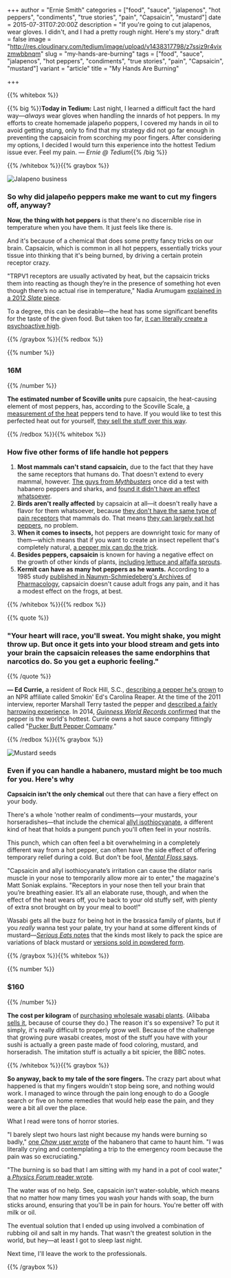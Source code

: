 +++
author = "Ernie Smith"
categories = ["food", "sauce", "jalapenos", "hot peppers", "condiments", "true stories", "pain", "Capsaicin", "mustard"]
date = 2015-07-31T07:20:00Z
description = "If you're going to cut jalapenos, wear gloves. I didn't, and I had a pretty rough night. Here's my story."
draft = false
image = "http://res.cloudinary.com/tedium/image/upload/v1438317798/z7ssiz9r4vixzmwbbnqm"
slug = "my-hands-are-burning"
tags = ["food", "sauce", "jalapenos", "hot peppers", "condiments", "true stories", "pain", "Capsaicin", "mustard"]
variant = "article"
title = "My Hands Are Burning"

+++

{{% whitebox %}}

{{% big %}}**Today in Tedium:** Last night, I learned a difficult fact the hard way—*always* wear gloves when handling the innards of hot peppers. In my efforts to create homemade jalapeño poppers, I covered my hands in oil to avoid getting stung, only to find that my strategy did not go far enough in preventing the capsaicin from scorching my poor fingers. After considering my options, I decided I would turn this experience into the hottest Tedium issue ever. Feel my pain. *— Ernie @ Tedium*{{% /big %}}

{{% /whitebox %}}{{% graybox %}}

![Jalapeno business](http://res.cloudinary.com/tedium/image/upload/q_60/v1438317519/aub3qbkgjmk07cvxal4v.jpg)

### So why did jalapeño peppers make me want to cut my fingers off, anyway?

**Now, the thing with hot peppers** is that there's no discernible rise in temperature when you have them. It just feels like there is. 

And it's because of a chemical that does some pretty fancy tricks on our brain. Capsaicin, which is common in all hot peppers, essentially tricks your tissue into thinking that it's being burned, by driving a certain protein receptor crazy.

"TRPV1 receptors are usually activated by heat, but the capsaicin tricks them into reacting as though they’re in the presence of something hot even though there’s no actual rise in temperature," Nadia Arumugam [explained in a 2012 *Slate* piece](http://www.slate.com/blogs/browbeat/2012/10/22/symptoms_of_eating_hot_chilies_why_peppers_make_your_mouth_burn_nose_run.html).

To a degree, this can be desirable—the heat has some significant benefits for the taste of the given food. But taken too far, [it can literally create a psychoactive high](http://simpsons.wikia.com/wiki/Guatemalan_Insanity_Pepper).

{{% /graybox %}}{{% redbox %}}

{{% number %}}
### 16M
{{% /number %}}

**The estimated number of Scoville units** pure capsaicin, the heat-causing element of most peppers, has, according to the Scoville Scale, [a measurement of the heat](http://www.scottrobertsweb.com/scoville-scale/) peppers tend to have. If you would like to test this perfected heat out for yourself, [they sell the stuff over this way](http://fave.co/1MwM8X1).

{{% /redbox %}}{{% whitebox %}}

### How five other forms of life handle hot peppers

1. **Most mammals can't stand capsaicin,** due to the fact that they have the same receptors that humans do. That doesn't extend to every mammal, however. [The guys from *Mythbusters*](http://amzn.to/1JUAGzf) once did a test with habanero peppers and sharks, and [found it didn't have an effect whatsoever](http://www.discovery.com/tv-shows/mythbusters/mythbusters-database/chilies-shark-deterrent/).
2. **Birds aren't really affected** by capsaicin at all—it doesn't really have a flavor for them whatsoever, because [they don't have the same type of pain receptors](http://www.birdchannel.com/bird-housing/bird-safety-tips/cagencookin-2005-11-03-24541.aspx) that mammals do. That means [they can largely eat hot peppers](http://www.straightdope.com/columns/read/1857/are-birds-immune-to-hot-pepper-enabling-them-to-eat-vast-amounts-and-spread-the-seeds), no problem.
3. **When it comes to insects,** hot peppers are downright toxic for many of them—which means that if you want to create an insect repellent that's completely natural, [a pepper mix can do the trick](http://oldworldgardenfarms.com/2013/07/16/how-to-battle-pests-and-insects-naturally-with-hot-pepper-and-garlic-spray-recipes-included/).
4. **Besides peppers, capsaicin** is known for having a negative effect on the growth of other kinds of plants, [including lettuce and alfalfa sprouts](http://agris.fao.org/agris-search/search.do?recordID=CZ2004000131).
5. **Kermit can have as many hot peppers as he wants.** According to a 1985 study [published in Naunyn-Schmiedeberg's Archives of Pharmacology](http://link.springer.com/article/10.1007%2FBF00634233), capsaicin doesn't cause adult frogs any pain, and it has a modest effect on the frogs, at best.

{{% /whitebox %}}{{% redbox %}}

{{% quote %}}
### "Your heart will race, you'll sweat. You might shake, you might throw up. But once it gets into your blood stream and gets into your brain the capsaicin releases the same endorphins that narcotics do. So you get a euphoric feeling."
{{% /quote %}}

**— Ed Currie,** a resident of Rock Hill, S.C., [describing a pepper he's grown](http://www.npr.org/sections/thesalt/2011/11/11/142239331/man-on-a-mission-create-the-worlds-hottest-chile) to an NPR affiliate called Smokin' Ed's Carolina Reaper. At the time of the 2011 interview, reporter Marshall Terry tasted the pepper and [described a fairly harrowing experience](http://wfae.org/post/rock-hill-man-may-have-grown-worlds-hottest-pepper). In 2014, [*Guinness World Records* confirmed](http://wfae.org/post/rock-hill-man-grows-worlds-hottest-pepper) that the pepper is the world's hottest. Currie owns a hot sauce company fittingly called "[Pucker Butt Pepper Company](http://puckerbuttpeppercompany.com)."

{{% /redbox %}}{{% graybox %}}

![Mustard seeds](http://res.cloudinary.com/tedium/image/upload/q_50/v1438317760/hwuus5l41yrbhxaud5ef.jpg)

### Even if you can handle a habanero, mustard might be too much for you. Here's why

**Capsaicin isn't the only chemical** out there that can have a fiery effect on your body.

There's a whole 'nother realm of condiments—your mustards, your horseradishes—that include the chemical [allyl isothiocyanate](http://pubchem.ncbi.nlm.nih.gov/compound/allyl_isothiocyanate), a different kind of heat that holds a pungent punch you'll often feel in your nostrils.

This punch, which can often feel a bit overwhelming in a completely different way from a hot pepper, can often have the side effect of offering temporary relief during a cold. But don't be fool, [*Mental Floss* says](http://mentalfloss.com/article/28922/why-do-spicy-foods-make-your-nose-run).

"Capsaicin and allyl isothiocyanate’s irritation can cause the dilator naris muscle in your nose to temporarily allow more air to enter," the magazine's Matt Soniak explains. "Receptors in your nose then tell your brain that you’re breathing easier. It’s all an elaborate ruse, though, and when the effect of the heat wears off, you’re back to your old stuffy self, with plenty of extra snot brought on by your meal to boot!" 

Wasabi gets all the buzz for being hot in the brassica family of plants, but if you *really* wanna test your palate, try your hand at some different kinds of mustard—[*Serious Eats* notes](http://www.seriouseats.com/2014/05/mustard-manual-guide-different-types-mustard-varieties-dijon-brown-spicy-yellow-hot-whole-grain.html) that the kinds most likely to pack the spice are variations of black mustard or [versions sold in powdered form](http://amzn.to/1MAKiFp).

{{% /graybox %}}{{% whitebox %}}

{{% number %}}
### $160
{{% /number %}}

**The cost per kilogram** of [purchasing wholesale wasabi plants](http://www.bbc.com/news/business-29082091). (Alibaba [sells it](http://www.alibaba.com/product-detail/WASABI_60259441479.html?spm=a2700.7724838.35.8.OS6MRK&s=p), because of course they do.) The reason it's so expensive? To put it simply, it's really difficult to properly grow well. Because of the challenge that growing pure wasabi creates, most of the stuff you have with your sushi is actually a green paste made of food coloring, mustard, and horseradish. The imitation stuff is actually a bit spicier, the BBC notes.

{{% /whitebox %}}{{% graybox %}}

**So anyway, back to my tale of the sore fingers.** The crazy part about what happened is that my fingers wouldn't stop being sore, and nothing would work. I managed to wince through the pain long enough to do a Google search or five on home remedies that would help ease the pain, and they were a bit all over the place.

What I read were tons of horror stories.

"I barely slept two hours last night because my hands were burning so badly," [one *Chow* user wrote](http://chowhound.chow.com/topics/478303) of the habanero that came to haunt him. "I was literally crying and contemplating a trip to the emergency room because the pain was so excruciating."

"The burning is so bad that I am sitting with my hand in a pot of cool water," [a *Physics Forum* reader wrote](https://www.physicsforums.com/threads/what-can-stop-jalapeno-burn-to-skin.266866/).

The water was of no help. See, capsaicin isn't water-soluble, which means that no matter how many times you wash your hands with soap, the burn sticks around, ensuring that you'll be in pain for hours. You're better off with milk or oil.

The eventual solution that I ended up using involved a combination of rubbing oil and salt in my hands. That wasn't the greatest solution in the world, but hey—at least I got to sleep last night.

Next time, I'll leave the work to the professionals.

{{% /graybox %}}